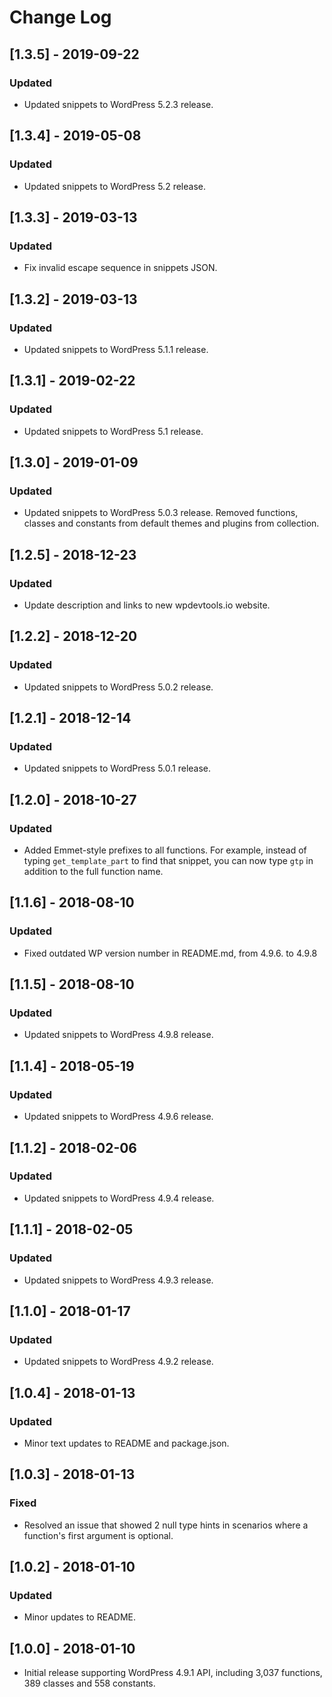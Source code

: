 # Change Log

## [1.3.5] - 2019-09-22
### Updated
- Updated snippets to WordPress 5.2.3 release.

## [1.3.4] - 2019-05-08
### Updated
- Updated snippets to WordPress 5.2 release.

## [1.3.3] - 2019-03-13
### Updated
- Fix invalid escape sequence in snippets JSON.

## [1.3.2] - 2019-03-13
### Updated
- Updated snippets to WordPress 5.1.1 release.

## [1.3.1] - 2019-02-22
### Updated
- Updated snippets to WordPress 5.1 release.

## [1.3.0] - 2019-01-09
### Updated
- Updated snippets to WordPress 5.0.3 release. Removed functions, classes and constants from default themes and plugins from collection.

## [1.2.5] - 2018-12-23
### Updated
- Update description and links to new wpdevtools.io website.

## [1.2.2] - 2018-12-20
### Updated
- Updated snippets to WordPress 5.0.2 release.

## [1.2.1] - 2018-12-14
### Updated
- Updated snippets to WordPress 5.0.1 release.

## [1.2.0] - 2018-10-27
### Updated
- Added Emmet-style prefixes to all functions. For example, instead of typing `get_template_part` to find that snippet, you can now type `gtp` in addition to the full function name.

## [1.1.6] - 2018-08-10
### Updated
- Fixed outdated WP version number in README.md, from 4.9.6. to 4.9.8

## [1.1.5] - 2018-08-10
### Updated
- Updated snippets to WordPress 4.9.8 release.

## [1.1.4] - 2018-05-19
### Updated
- Updated snippets to WordPress 4.9.6 release.

## [1.1.2] - 2018-02-06
### Updated
- Updated snippets to WordPress 4.9.4 release.

## [1.1.1] - 2018-02-05
### Updated
- Updated snippets to WordPress 4.9.3 release.

## [1.1.0] - 2018-01-17
### Updated
- Updated snippets to WordPress 4.9.2 release.

## [1.0.4] - 2018-01-13
### Updated
- Minor text updates to README and package.json.

## [1.0.3] - 2018-01-13
### Fixed
- Resolved an issue that showed 2 null type hints in scenarios where a function's first argument is optional.

## [1.0.2] - 2018-01-10
### Updated
- Minor updates to README.

## [1.0.0] - 2018-01-10
- Initial release supporting WordPress 4.9.1 API, including 3,037 functions, 389 classes and 558 constants.
